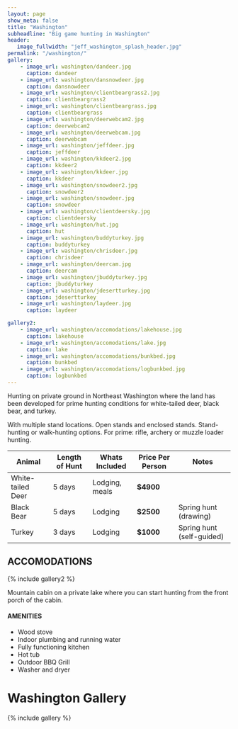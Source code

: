 ```yaml
---
layout: page
show_meta: false
title: "Washington"
subheadline: "Big game hunting in Washington"
header:
   image_fullwidth: "jeff_washington_splash_header.jpg"
permalink: "/washington/"
gallery:
    - image_url: washington/dandeer.jpg
      caption: dandeer
    - image_url: washington/dansnowdeer.jpg
      caption: dansnowdeer
    - image_url: washington/clientbeargrass2.jpg
      caption: clientbeargrass2
    - image_url: washington/clientbeargrass.jpg
      caption: clientbeargrass
    - image_url: washington/deerwebcam2.jpg
      caption: deerwebcam2
    - image_url: washington/deerwebcam.jpg
      caption: deerwebcam
    - image_url: washington/jeffdeer.jpg
      caption: jeffdeer
    - image_url: washington/kkdeer2.jpg
      caption: kkdeer2
    - image_url: washington/kkdeer.jpg
      caption: kkdeer
    - image_url: washington/snowdeer2.jpg
      caption: snowdeer2
    - image_url: washington/snowdeer.jpg
      caption: snowdeer
    - image_url: washington/clientdeersky.jpg
      caption: clientdeersky
    - image_url: washington/hut.jpg
      caption: hut
    - image_url: washington/buddyturkey.jpg
      caption: buddyturkey
    - image_url: washington/chrisdeer.jpg
      caption: chrisdeer
    - image_url: washington/deercam.jpg
      caption: deercam
    - image_url: washington/jbuddyturkey.jpg
      caption: jbuddyturkey
    - image_url: washington/jdesertturkey.jpg
      caption: jdesertturkey
    - image_url: washington/laydeer.jpg
      caption: laydeer

gallery2:
    - image_url: washington/accomodations/lakehouse.jpg
      caption: lakehouse
    - image_url: washington/accomodations/lake.jpg
      caption: lake
    - image_url: washington/accomodations/bunkbed.jpg
      caption: bunkbed
    - image_url: washington/accomodations/logbunkbed.jpg
      caption: logbunkbed
---
```

Hunting on private ground in Northeast Washington where the land has been developed for prime hunting conditions for white-tailed deer, black bear, and turkey.

With multiple stand locations.  Open stands and enclosed stands.  Stand-hunting or walk-hunting options.
For prime: rifle, archery or muzzle loader hunting.

| Animal            | Length of Hunt | Whats Included | Price Per Person | Notes |
| ----------------- | -------------- | -------------- | ---------------- | ----- |
| White-tailed Deer | 5 days         | Lodging, meals | **$4900**        |       |
| Black Bear        | 5 days         | Lodging        | **$2500**        | Spring hunt (drawing) |
| Turkey            | 3 days         | Lodging        | **$1000**        | Spring hunt (self-guided) |

## ACCOMODATIONS

{% include gallery2 %}

Mountain cabin on a private lake where you can start hunting from the front porch of the cabin.

#### AMENITIES

- Wood stove
- Indoor plumbing and running water
- Fully functioning kitchen
- Hot tub
- Outdoor BBQ Grill
- Washer and dryer


# Washington Gallery

{% include gallery %}
